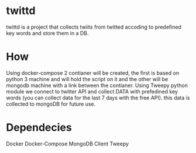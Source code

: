 # twittd
twittd is a project that collects twiits from twitted accoding to predefined key words and store them in a DB.

# How
Using docker-compose 2 contianer will be created, the first is based on python 3 machine and will hold the script on it and the other will be mongodb machine with a link between the contianer.
Using Tweepy python module we connect to twitter API and collect DATA with prefedined key words (you can collect data for the last 7 days with the free API). 
this data is collected to mongoDB for future use.


# Dependecies
Docker 
Docker-Compose
MongoDB Client
Tweepy

